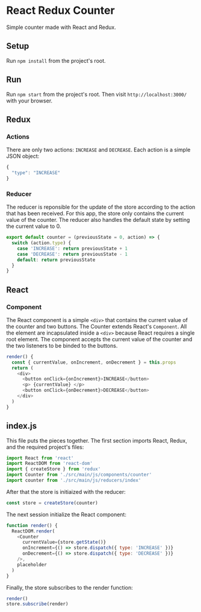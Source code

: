 # React Redux Counter
Simple counter made with React and Redux.

## Setup

Run ```npm install``` from the project's root.

## Run

Run ```npm start``` from the project's root. Then visit ```http://localhost:3000/``` with your browser.

## Redux

### Actions

There are only two actions: ```INCREASE``` and ```DECREASE```. Each action is a simple JSON object:

```js
{
  "type": "INCREASE"
}
```

### Reducer

The reducer is reponsible for the update of the store according to the action that has been received. For this app, the store 
only contains the current value of the counter. The reducer also handles the default state by setting the current value to 0.

```js
export default counter = (previousState = 0, action) => {
  switch (action.type) {
    case 'INCREASE': return previousState + 1
    case 'DECREASE': return previousState - 1
    default: return previousState
  }
}
```

## React

### Component

The React component is a simple ```<div>``` that contains the current value of the counter and two buttons. The Counter extends 
React's ```Component```. All the element are incapsulated inside a ```<div>``` because React requires a single root element. The 
component accepts the current value of the counter and the two listeners to be binded to the buttons.

```js
render() {
  const { currentValue, onIncrement, onDecrement } = this.props
  return (
    <div>
      <button onClick={onIncrement}>INCREASE</button>
      <p> {currentValue} </p>
      <button onClick={onDecrement}>DECREASE</button>
    </div>
  )
}
```

## index.js

This file puts the pieces together. The first section imports React, Redux, and the required project's files:

```js
import React from 'react'
import ReactDOM from 'react-dom'
import { createStore } from 'redux'
import Counter from './src/main/js/components/counter'
import counter from './src/main/js/reducers/index'
```

After that the store is initiaized with the reducer:

```js
const store = createStore(counter)
```

The next session initialize the React component:

```js
function render() {
  ReactDOM.render(
    <Counter
      currentValue={store.getState()}
      onIncrement={() => store.dispatch({ type: 'INCREASE' })}
      onDecrement={() => store.dispatch({ type: 'DECREASE' })}
    />,
    placeholder
  )
}
```

Finally, the store subscribes to the render function:

```js
render()
store.subscribe(render)
```
